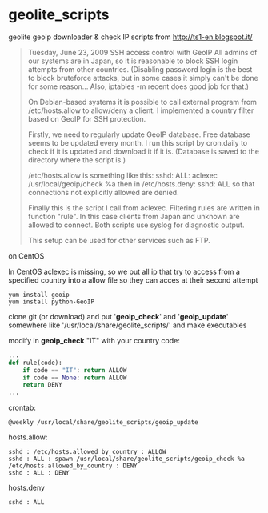 geolite_scripts
===============

geolite geoip downloader &amp; check IP scripts from http://ts1-en.blogspot.it/

>Tuesday, June 23, 2009
>SSH access control with GeoIP
>All admins of our systems are in Japan, so it is reasonable to block SSH login attempts from other countries. (Disabling password login is the best to block bruteforce attacks, but in some cases it simply can't be done for some reason... Also, iptables -m recent does good job for that.)
>
>On Debian-based systems it is possible to call external program from /etc/hosts.allow to allow/deny a client. I implemented a country filter based on GeoIP for SSH protection.
>
>Firstly, we need to regularly update GeoIP database. Free database seems to be updated every month. I run this script by cron.daily to check if it is updated and download it if it is. (Database is saved to the directory where the script is.)
>
>/etc/hosts.allow is something like this:
>sshd: ALL: aclexec /usr/local/geoip/check %a
>then in /etc/hosts.deny:
>sshd: ALL
>so that connections not explicitly allowed are denied.
>
>Finally this is the script I call from aclexec. Filtering rules are written in function "rule". In this case clients from Japan and unknown are allowed to connect.
>Both scripts use syslog for diagnostic output.
>
>This setup can be used for other services such as FTP.

on CentOS

In CentOS aclexec is missing, so we put all ip that try to access from a specified country into a allow file so they can acces at their second attempt

```
yum install geoip
yum install python-GeoIP
```
clone git (or download) and put '**geoip_check**' and  '**geoip_update**' somewhere like '/usr/local/share/geolite_scripts/' and make executables

modify in **geoip_check** "IT" with your country code:
```python
...
def rule(code):
    if code == "IT": return ALLOW
    if code == None: return ALLOW
    return DENY
...
```


crontab:
```
@weekly /usr/local/share/geolite_scripts/geoip_update
```
hosts.allow:
```
sshd : /etc/hosts.allowed_by_country : ALLOW
sshd : ALL : spawn /usr/local/share/geolite_scripts/geoip_check %a /etc/hosts.allowed_by_country : DENY
sshd : ALL : DENY
```

hosts.deny
```
sshd : ALL
```

